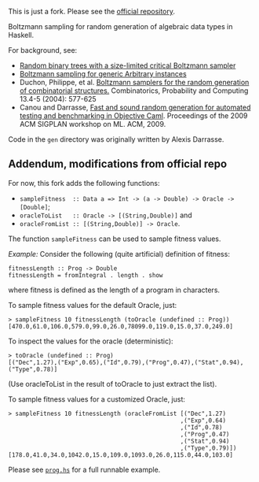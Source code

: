 This is just a fork.  Please see the
[official repository](https://github.com/byorgey/boltzmann).

Boltzmann sampling for random generation of algebraic data types in Haskell.

For background, see:

* [Random binary trees with a size-limited critical Boltzmann sampler](https://byorgey.wordpress.com/2013/04/25/random-binary-trees-with-a-size-limited-critical-boltzmann-sampler-2/)
* [Boltzmann sampling for generic Arbitrary instances](https://byorgey.wordpress.com/2016/03/23/boltzmann-sampling-for-generic-arbitrary-instances/)
* Duchon, Philippe, et al. [Boltzmann samplers for the random generation of combinatorial structures.](http://citeseerx.ist.psu.edu/viewdoc/download?doi=10.1.1.217.7672&rep=rep1&type=pdf) Combinatorics, Probability and Computing 13.4-5 (2004): 577-625
* Canou and Darrasse, [Fast and sound random generation for automated testing and benchmarking in Objective Caml](http://web.mit.edu/~ezyang/Public/p61-canou.pdf). Proceedings of the 2009 ACM SIGPLAN workshop on ML. ACM, 2009.

Code in the `gen` directory was originally written by Alexis Darrasse.


Addendum, modifications from official repo
------------------------------------------

For now, this fork adds the following functions:

* `sampleFitness  :: Data a => Int -> (a -> Double) -> Oracle -> [Double]`;
* `oracleToList   :: Oracle -> [(String,Double)]` and
* `oracleFromList :: [(String,Double)] -> Oracle`.

The function `sampleFitness` can be used to sample fitness values.

*Example:* Consider the following (quite artificial) definition of fitness:

	fitnessLength :: Prog -> Double
	fitnessLength = fromIntegral . length . show

where fitness is defined as the length of a program in characters.

To sample fitness values for the default Oracle, just:

	> sampleFitness 10 fitnessLength (toOracle (undefined :: Prog))
	[470.0,61.0,106.0,579.0,99.0,26.0,78099.0,119.0,15.0,37.0,249.0]

To inspect the values for the oracle (deterministic):

	> toOracle (undefined :: Prog)
	[("Dec",1.27),("Exp",0.65),("Id",0.79),("Prog",0.47),("Stat",0.94),("Type",0.78)]

(Use oracleToList in the result of toOracle to just extract the list).

To sample fitness values for a customized Oracle, just:

	> sampleFitness 10 fitnessLength (oracleFromList [("Dec",1.27)
                                                     ,("Exp",0.64)
                                                     ,("Id",0.78)
                                                     ,("Prog",0.47)
                                                     ,("Stat",0.94)
                                                     ,("Type",0.79)])
    [178.0,41.0,34.0,1042.0,15.0,109.0,1093.0,26.0,115.0,44.0,103.0]

Please see [`prog.hs`](gen/test/prog.hs) for a full runnable example.
